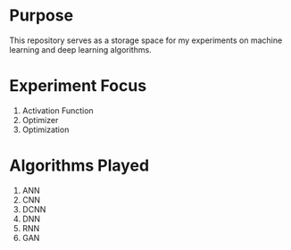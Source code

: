 # Purpose
This repository serves as a storage space for my experiments on machine learning and deep learning algorithms.

# Experiment Focus
1. Activation Function
2. Optimizer
3. Optimization

# Algorithms Played
1. ANN
2. CNN
3. DCNN
4. DNN
5. RNN
6. GAN


